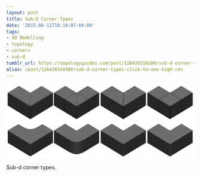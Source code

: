 ```yaml
---
layout: post
title: Sub-D Corner Types
date: '2015-08-11T10:34:07-04:00'
tags:
- 3D Modelling
- topology
- corners
- sub-d
tumblr_url: https://topologyguides.com/post/126426510380/sub-d-corner-types-click-to-see-high-res
alias: /post/126426510380/sub-d-corner-types-click-to-see-high-res
---
```

 ![](/assets/img/126426510380.png)  

Sub-d corner types.

